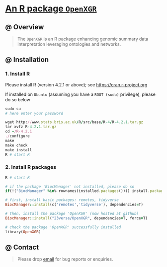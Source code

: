 # [An R package `OpenXGR`](https://github.com/23verse/OpenXGR)

## @ Overview

> The `OpenXGR` is an R package enhancing genomic summary data interpretation leveraging ontologies and networks.


## @ Installation

### 1. Install R

Please install R (version 4.2.1 or above); see https://cran.r-project.org

If installed on `Ubuntu` (assuming you have a `ROOT (sudo)` privilege), please do so below

```ruby
sudo su
# here enter your password

wget http://www.stats.bris.ac.uk/R/src/base/R-4/R-4.2.1.tar.gz
tar xvfz R-4.2.1.tar.gz
cd ~/R-4.2.1
./configure
make
make check
make install
R # start R
```

### 2. Install R packages

```ruby
R # start R

# if the package 'BiocManager' not installed, please do so
if(!("BiocManager" %in% rownames(installed.packages()))) install.packages("BiocManager")

# first, install basic packages: remotes, tidyverse
BiocManager::install(c('remotes','tidyverse'), dependencies=T)

# then, install the package 'OpenXGR' (now hosted at github)
BiocManager::install("23verse/OpenXGR", dependencies=T, force=T)

# check the package 'OpenXGR' successfully installed
library(OpenXGR)
```


## @ Contact

> Please drop [email](mailto:fh12355@rjh.com.cn) for bug reports or enquiries.



